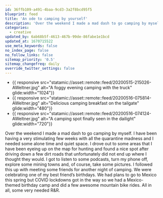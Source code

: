 ```yaml
---
id: 36ffb109-a491-4baa-9cd3-3a2f8bcd95f5
blueprint: feed
title: 'An ode to camping by yourself'
description: 'Over the weekend I made a mad dash to go camping by myself. I have been having a very stimulating few weeks with all the quarantine madness and I needed some alone time and quiet space.'
categories:
  - creative
updated_by: 6ab68b5f-4613-467b-99de-86fabe1e1bcd
updated_at: 1670715522
use_meta_keywords: false
no_index_page: false
no_follow_links: false
sitemap_priority: '0.5'
sitemap_changefreq: daily
override_twitter_settings: false
---
```

<ul class="grid grid-cols-1 lg:grid-cols-3 gap-3 md:gap-4 list-none pl-0">  
  <li class="pl-0 m-0 lg:col-span-3">{{ responsive src="statamic://asset::remote::feed/20200515-215026-AWeltner.jpg" alt="A foggy evening camping with the truck" glide:width="1024"}}</li>
  <li class="pl-0 m-0">{{ responsive src="statamic://asset::remote::feed/20200516-075814-AWeltner.jpg" alt="Delicious camping breakfast on the tailgate" glide:width="480"}}</li>
  <li class="pl-0 m-0 lg:col-span-2">{{ responsive src="statamic://asset::remote::feed/20200516-074124-AWeltner.jpg" alt="A camping spot finally seen in the dailight" glide:width="720"}}</li>
</ul>

Over the weekend I made a mad dash to go camping by myself. I have been having a very stimulating few weeks with all the quarantine madness and I needed some alone time and quiet space. I drove out to some areas that I have been eyeing up on the map for hunting and found a nice spot after driving down a few dirt roads that unfortunately did not end up where I thought they would. I got to listen to some podcasts, turn my phone off, explore some mining towns and, of course, take some pictures. I followed this up with meeting some friends for another night of camping. We were celebrating one of my best friend’s birthdays. We had plans to go to Mexico this spring but COVID lockdowns got in the way so we had a Mexico-themed birthday camp and did a few awesome mountain bike rides. All in all, some very needed R&R.